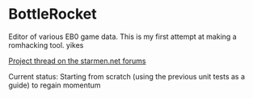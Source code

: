 # BottleRocket
Editor of various EB0 game data. This is my first attempt at making a romhacking tool. yikes

[Project thread on the starmen.net forums](https://forum.starmen.net/forum/Community/PKHack/BottleRocket-A-WIP-EB0-Data-Editor)

Current status: Starting from scratch (using the previous unit tests as a guide) to regain momentum